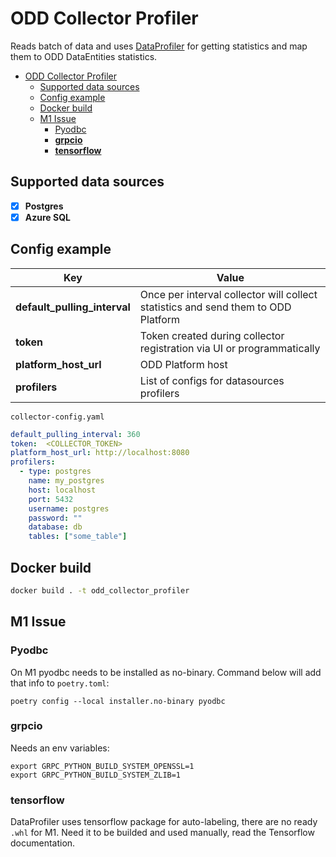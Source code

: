 # ODD Collector Profiler

Reads batch of data and uses [DataProfiler](https://github.com/capitalone/DataProfiler) for getting statistics and map them to ODD DataEntities statistics.

- [ODD Collector Profiler](#odd-collector-profiler)
  - [Supported data sources](#supported-data-sources)
  - [Config example](#config-example)
  - [Docker build](#docker-build)
  - [M1 Issue](#m1-issue)
    - [Pyodbc](#pyodbc)
    - [**grpcio**](#grpcio)
    - [**tensorflow**](#tensorflow)


## Supported data sources
- [x] **Postgres**
- [x] **Azure SQL**

## Config example


| Key                          | Value                                                                             |
| ---------------------------- | --------------------------------------------------------------------------------- |
| **default_pulling_interval** | Once per interval collector will collect statistics and send them to ODD Platform |
| **token**                    | Token created during collector registration via UI or programmatically            |
| **platform_host_url**        | ODD Platform host                                                                 |
| **profilers**                | List of configs for datasources profilers                                         |


`collector-config.yaml`
```yaml
default_pulling_interval: 360
token:  <COLLECTOR_TOKEN>
platform_host_url: http://localhost:8080
profilers:
  - type: postgres
    name: my_postgres
    host: localhost
    port: 5432
    username: postgres
    password: ""
    database: db
    tables: ["some_table"]
```

## Docker build
```bash
docker build . -t odd_collector_profiler
```

## M1 Issue

### Pyodbc
On M1 pyodbc needs to be installed as no-binary. Command below will add that info to `poetry.toml`:
```shell
poetry config --local installer.no-binary pyodbc
```

### **grpcio**
Needs an env variables:
```shell
export GRPC_PYTHON_BUILD_SYSTEM_OPENSSL=1
export GRPC_PYTHON_BUILD_SYSTEM_ZLIB=1
```

### **tensorflow**
DataProfiler uses tensorflow package for auto-labeling, there are no ready `.whl` for M1.
Need it to be builded and used manually, read the Tensorflow documentation.
